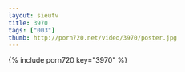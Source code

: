 ```yaml
--- 
layout: sieutv
title: 3970
tags: ["003"]
thumb: http://porn720.net/video/3970/poster.jpg
---
```

{% include porn720 key="3970" %} 
